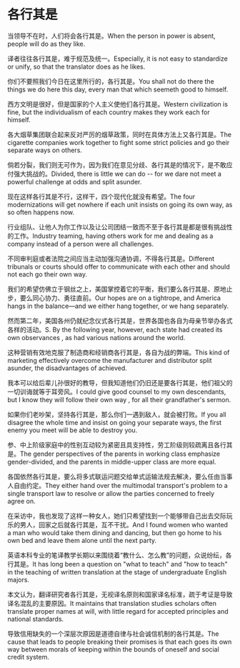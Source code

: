 # 各行其是

<p><span class="chinese">当领导不在时，人们将会各行其是。</span><span class="english">When the person in power is absent, people will do as they like.</span></p>

<p><span class="chinese">译者往往各行其是，难于规范及统一。</span><span class="english">Especially, it is not easy to standardize or unify, so that the translator does as he likes.</span></p>

<p><span class="chinese">你们不要照我们今日在这里所行的，各行其是。</span><span class="english">You shall not do there the things we do here this day, every man that which seemeth good to himself.</span></p>

<p><span class="chinese">西方文明是很好，但是国家的个人主义使他们各行其是。</span><span class="english">Western civilization is fine, but the individualism of each country makes they work each for himself.</span></p>

<p><span class="chinese">各大烟草集团联合起来反对严厉的烟草政策，同时在具体方法上又各行其是。</span><span class="english">The cigarette companies work together to fight some strict policies and go their separate ways on others.</span></p>

<p><span class="chinese">倘若分裂，我们则无可作为，因为我们在意见分歧、各行其是的情况下，是不敢应付强大挑战的。</span><span class="english">Divided, there is little we can do -- for we dare not meet a powerful challenge at odds and split asunder.</span></p>

<p><span class="chinese">现在这样各行其是不行，这样干，四个现代化就没有希望。</span><span class="english">The four modernizations will get nowhere if each unit insists on going its own way, as so often happens now.</span></p>

<p><span class="chinese">行业组队、让他人为你工作以及让公司团结一致而不至于各行其是都是很有挑战性的工作。</span><span class="english">Industry teaming, having others work for me and dealing as a company instead of a person were all challenges.</span></p>

<p><span class="chinese">不同审判庭或者法院之间应当主动加强沟通协调，不得各行其是。</span><span class="english">Different tribunals or courts should offer to communicate with each other and should not each go their own way.</span></p>

<p><span class="chinese">我们的希望仿佛立于钢丝之上，美国掌控着它的平衡，我们要么各行其是、原地止步，要么同心协力、勇往直前。</span><span class="english">Our hopes are on a tightrope, and America hangs in the balance—and we either hang together, or we hang separately.</span></p>

<p><span class="chinese">然而第二年，美国各州仍就纪念仪式各行其是，世界各国也各自为母亲节举办各式各样的活动。</span><span class="english">S. By the following year, however, each state had created its own observances , as had various nations around the world.</span></p>

<p><span class="chinese">这种营销有效地克服了制造商和经销商各行其是，各自为战的弊端。</span><span class="english">This kind of marketing effectively overcome the manufacturer and distributor split asunder, the disadvantages of achieved.</span></p>

<p><span class="chinese">我本可以给后辈儿孙很好的教导，但我知道他们仍旧还是要各行其是，他们祖父的一切训诲就等于耳旁风。</span><span class="english">I could give good counsel to my own descendants, but I know they will follow their own way , for all their grandfather's sermon.</span></p>

<p><span class="chinese">如果你们老吵架，坚持各行其是，那么你们一遇到敌人，就会被打败。</span><span class="english">If you all disagree the whole time and insist on going your separate ways, the first enemy you meet will be able to destroy you.</span></p>

<p><span class="chinese">参、中上阶级家庭中的性别互动较为紧密且具支持性，劳工阶级则较疏离且各行其是。</span><span class="english">The gender perspectives of the parents in working class emphasize gender-divided, and the parents in middle-upper class are more equal.</span></p>

<p><span class="chinese">各国依然各行其是，要么将多式联运问题交给单式运输法规去解决，要么任由当事人自由约定。</span><span class="english">They either hand over the multimodal transport's problem to a single transport law to resolve or allow the parties concerned to freely agree on.</span></p>

<p><span class="chinese">在采访中，我也发现了这样一种女人，她们只希望找到一个能够带自己出去交际玩乐的男人，回家之后就各行其是，互不干扰。</span><span class="english">And I found women who wanted a man who would take them dining and dancing, but then go home to his own bed and leave them alone until the next party.</span></p>

<p><span class="chinese">英语本科专业的笔译教学长期以来围绕着“教什么、怎么教”的问题，众说纷纭，各行其是。</span><span class="english">It has long been a question on "what to teach" and "how to teach" in the teaching of written translation at the stage of undergraduate English majors.</span></p>

<p><span class="chinese">本文认为，翻译研究者各行其是，无视译名原则和国家译名标准，疏于考证是导致译名混乱的主要原因。</span><span class="english">It maintains that translation studies scholars often translate proper names at will, with little regard for accepted principles and national standards.</span></p>

<p><span class="chinese">导致信用缺失的一个深层次原因是道德自律与社会诚信机制的各行其是。</span><span class="english">The cause that leads to people breaking their promises is that each goes its own way between morals of keeping within the bounds of oneself and social credit system.</span></p>

